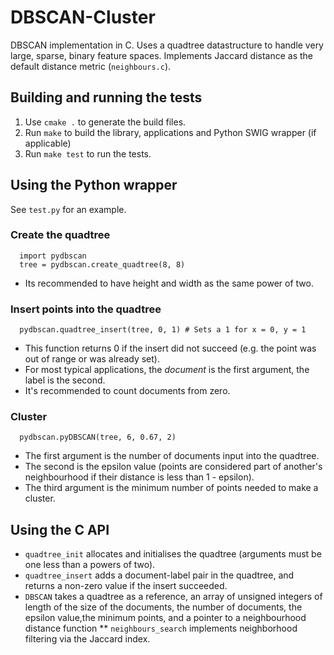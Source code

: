 DBSCAN-Cluster
==============

DBSCAN implementation in C. Uses a quadtree datastructure to handle very large, sparse, binary feature spaces. Implements Jaccard distance as the default distance metric (`neighbours.c`).

## Building and running the tests
1. Use `cmake .` to generate the build files.
2. Run `make` to build the library, applications and Python SWIG wrapper (if applicable)
3. Run `make test` to run the tests. 

## Using the Python wrapper

See `test.py` for an example.

### Create the quadtree
```
  import pydbscan
  tree = pydbscan.create_quadtree(8, 8)
```
* Its recommended to have height and width as the same power of two.

### Insert points into the quadtree
```
  pydbscan.quadtree_insert(tree, 0, 1) # Sets a 1 for x = 0, y = 1
```
* This function returns 0 if the insert did not succeed (e.g. the point was out of range or was already set).
* For most typical applications, the *document* is the first argument, the label is the second.
* It's recommended to count documents from zero.

### Cluster 
```
  pydbscan.pyDBSCAN(tree, 6, 0.67, 2)
```
* The first argument is the number of documents input into the quadtree.
* The second is the epsilon value (points are considered part of another's neighbourhood if their distance is less than 1 - epsilon).
* The third argument is the minimum number of points needed to make a cluster.

## Using the C API
* `quadtree_init` allocates and initialises the quadtree (arguments must be one less than a powers of two).
* `quadtree_insert` adds a document-label pair in the quadtree, and returns a non-zero value if the insert succeeded.
* `DBSCAN` takes a quadtree as a reference, an array of unsigned integers of length of the size of the documents, the number of documents, the epsilon value,the minimum points, and a pointer to a neighbourhood distance function 
** `neighbours_search` implements neighborhood filtering via the Jaccard index.
